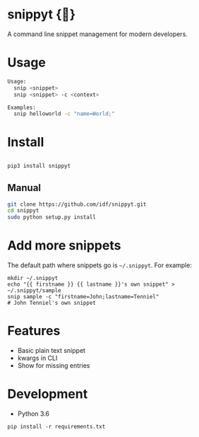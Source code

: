 # snippyt {:ledger:}
A command line snippet management for modern developers.

# Usage
```bash
Usage:
  snip <snippet>
  snip <snippet> -c <context>

Examples:
  snip helloworld -c "name=World;"
```

# Install
##
```bash
pip3 install snippyt
```
## Manual
```bash
git clone https://github.com/idf/snippyt.git
cd snippyt
sudo python setup.py install
```

# Add more snippets
The default path where snippets go is `~/.snippyt`. For example:
```
mkdir ~/.snippyt
echo "{{ firstname }} {{ lastname }}'s own snippet" > ~/.snippyt/sample
snip sample -c "firstname=John;lastname=Tenniel"
# John Tenniel's own snippet
```

# Features
* Basic plain text snippet
* kwargs in CLI
* Show for missing entries

# Development
* Python 3.6
```
pip install -r requirements.txt
```

